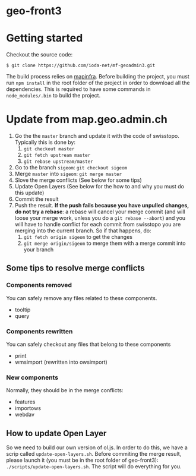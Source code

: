 geo-front3
==========

# Getting started

Checkout the source code:

    $ git clone https://github.com/ioda-net/mf-geoadmin3.git


The build process relies on [mapinfra](https://github.com/ioda-net/mapinfra). Before building the project, you
must run `npm install` in the root folder of the project in order to download
all the dependencies. This is required to have some commands in `node_modules/.bin` to build the project.


# Update from map.geo.admin.ch

1. Go the the `master` branch and update it with the code of swisstopo.
   Typically this is done by:
   1. `git checkout master`
   2. `git fetch upstream master`
   3. `git rebase upstream/master`
2. Go to the branch `sigeom`: `git checkout sigeom`
3. Merge `master` into `sigeom`: `git merge master`
4. Slove the merge conflicts (See below for some tips)
5. Update Open Layers (See below for the how to and why you must do this update)
5. Commit the result
6. Push the result. **If the push fails because you have unpulled changes, do
   not try a rebase**: a rebase will cancel your merge commit (and will loose
   your merge work, unless you do a `git rebase --abort`) and you will have to
   handle conflict for each commit from swisstopo you are merging into the
   current branch. So if that happens, do:
   1. `git fetch origin sigeom` to get the changes
   2. `git merge origin/sigeom` to merge them with a merge commit into your
      branch


## Some tips to resolve merge conflicts

### Components removed

You can safely remove any files related to these components.

- tooltip
- query


### Components rewritten

You can safely checkout any files that belong to these components

- print
- wmsimport (rewritten into owsimport)


### New components

Normally, they should be in the merge conflicts:

- features
- importows
- webdav


## How to update Open Layer

So we need to build our own version of ol.js. In order to do this, we have a
scrip called `update-open-layers.sh`. Before commiting the merge result, please
launch it (you must be in the root folder of geo-front3):
`./scripts/update-open-layers.sh`. The script will do everything for you.
